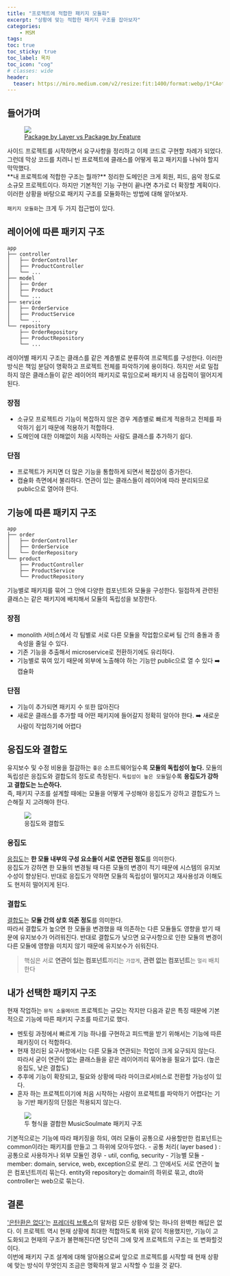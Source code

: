 ```yaml
---
title: "프로젝트에 적합한 패키지 모듈화"
excerpt: "상황에 맞는 적합한 패키지 구조를 잡아보자"
categories:
    - MSM 
tags:
toc: true
toc_sticky: true
toc_label: 목차
toc_icon: "cog"
# classes: wide
header:
  teaser: https://miro.medium.com/v2/resize:fit:1400/format:webp/1*CAotacFcEKIO7aY97tcb5Q.png
---
```

## 들어가며
<figure>
<img src='https://miro.medium.com/v2/resize:fit:1400/format:webp/1*CAotacFcEKIO7aY97tcb5Q.png'>
  <figcaption><a href="https://medium.com/sahibinden-technology/package-by-layer-vs-package-by-feature-7e89cde2ae3a">Package by Layer vs Package by Feature </a></figcaption>
</figure>
사이드 프로젝트를 시작하면서 요구사항을 정리하고 이제 코드로 구현할 차례가 되었다. 그런데 막상 코드를 치려니 빈 프로젝트에 클래스를 어떻게 묶고 패키지를 나눠야 할지 막막했다.<br>
**내 프로젝트에 적합한 구조는 뭘까?** 정리한 도메인은 크게 회원, 피드, 음악 정도로 소규모 프로젝트이다. 하지만 기본적인 기능 구현이 끝나면 추가로 더 확장할 계획이다. 
이러한 상황을 바탕으로 패키지 구조를 모듈화하는 방법에 대해 알아보자.<br>

`패키지 모듈화`는 크게 두 가지 접근법이 있다.

## 레이어에 따른 패키지 구조
```
app
├── controller
│   ├── OrderController
│   ├── ProductController
│   └── ...
├── model
│   ├── Order
│   ├── Product
│   └── ...
├── service
│   ├── OrderService
│   ├── ProductService
│   └── ...
└── repository
    ├── OrderRepository
    ├── ProductRepository
    └── ...
```
레이어별 패키지 구조는 클래스를 같은 계층별로 분류하여 프로젝트를 구성한다. 이러한 방식은 책임 분담이 명확하고 프로젝트 전체를 파악하기에 용이하다.
하지만 서로 밀접하지 않은 클래스들이 같은 레이어의 패키지로 묶임으로써 패키지 내 응집력이 떨어지게 된다.
### 장점
-  소규모 프로젝트라 기능이 복잡하지 않은 경우 계층별로 빠르게 적용하고 전체를 파악하기 쉽기 때문에 적용하기 적합하다.
- 도메인에 대한 이해없이 처음 시작하는 사람도 클래스를 추가하기 쉽다.

### 단점
- 프로젝트가 커지면 더 많은 기능을 통합하게 되면서 복잡성이 증가한다.
- 캡슐화 측면에서 불리하다. 연관이 있는 클래스들이 레이어에 따라 분리되므로 public으로 열어야 한다.


## 기능에 따른 패키지 구조
```
app
├── order
│   ├── OrderController
│   ├── OrderService
│   └── OrderRepository
└── product
    ├── ProductController
    ├── ProductService
    └── ProductRepository
```
기능별로 패키지를 묶어 그 안에 다양한 컴포넌트와 모듈을 구성한다. 밀접하게 관련된 클래스는 같은 패키지에 배치해서 모듈의 독립성을 보장한다.

### 장점
- monolith 서비스에서 각 팀별로 서로 다른 모듈을 작업함으로써 팀 간의 충돌과 종속성을 줄일 수 있다.
- 기존 기능을 추출해서 microservice로 전환하기에도 유리하다.
- 기능별로 묶여 있기 때문에 외부에 노출해야 하는 기능만 public으로 열 수 있다 ➡️ 캡슐화

### 단점
- 기능이 추가되면 패키지 수 또한 많아진다
- 새로운 클래스를 추가할 때 어떤 패키지에 들어갈지 정확히 알아야 한다. ➡️ 새로운 사람이 작업하기에 어렵다

## 응집도와 결합도
유지보수 및 수정 비용을 절감하는 `좋은` 소프트웨어일수록 **모듈의 독립성이 높다.** 
모듈의 독립성은 응집도와 결합도의 정도로 측정된다. `독립성이 높은 모듈`일수록 **응집도가 강하고 결합도는 느슨하다.** <br>
즉, 패키지 구조를 설계할 때에는 모듈을 어떻게 구성해야 응집도가 강하고 결합도가 느슨해질 지 고려해야 한다.
<figure>
  <img src='https://miro.medium.com/v2/resize:fit:1400/format:webp/1*1Gp2CkZKaj_myY9srSWaiQ.jpeg'>
  <figcaption>응집도와 결합도</figcaption>
</figure>

### 응집도
[응집도](https://en.wikipedia.org/wiki/Cohesion_(computer_science))는 **한 모듈 내부의 구성 요소들이 서로 연관된 정도**를 의미한다. <br>
응집도가 강하면 한 모듈의 변경될 때 다른 모듈의 변경이 적기 때문에 시스템의 유지보수성이 향상된다. 반대로 응집도가 약하면 모듈의 독립성이 떨어지고 재사용성과 이해도도 현저히 떨어지게 된다.

### 결합도
[결합도](https://en.wikipedia.org/wiki/Coupling_(computer_programming))는 **모듈 간의 상호 의존 정도**를 의미한다. <br>
따라서 결합도가 높으면 한 모듈을 변경했을 때 의존하는 다른 모듈들도 영향을 받기 때문에 유지보수가 어려워진다. 반대로 결합도가 낮으면 요구사항으로 인한 모듈의 변경이 다른 모듈에 영향을 미치지 않기 때문에 유지보수가 쉬워진다.

> 핵심은 서로 **연관이 있는 컴포넌트**끼리는 `가깝게`, **관련 없는 컴포넌트**는 `멀리` 배치한다

## 내가 선택한 패키지 구조
현재 작업하는 `뮤직 소울메이트` 프로젝트는 규모는 작지만 다음과 같은 특징 때문에 기본적으로 기능에 따른 패키지 구조를 따르기로 했다.
- 멘토링 과정에서 빠르게 기능 하나를 구현하고 피드백을 받기 위해서는 기능에 따른 패키징이 더 적합하다.
- 현재 정리된 요구사항에서는 다른 모듈과 연관되는 작업이 크게 요구되지 않는다. 따라서 굳이 연관이 없는 클래스들을 같은 레이어끼리 묶어놓을 필요가 없다. (높은 응집도, 낮은 결합도)
- 추후에 기능이 확장되고, 필요와 상황에 따라 마이크로서비스로 전환할 가능성이 있다.
- 혼자 하는 프로젝트이기에 처음 시작하는 사람이 프로젝트를 파악하기 어렵다는 기능 기반 패키징의 단점은 적용되지 않는다.

<figure>
  <img src='https://github.com/grey920/grey920.github.io/assets/58028215/4a60e01a-a710-4af0-9000-26dda44ac1ab'>
  <figcaption>두 형식을 결합한 MusicSoulmate 패키지 구조</figcaption>
</figure>
기본적으로는 기능에 따라 패키징을 하되, 여러 모듈이 공통으로 사용할만한 컴포넌트는 common이라는 패키지를 만들고 그 하위에 모아두었다.
- 공통 처리( layer based ) : 공통으로 사용하거나 외부 모듈인 경우
    - util, config, security
- 기능별 모듈
    - member: domain, service, web, exception으로 분리. 그 안에서도 서로 연관이 높은 컴포넌트끼리 묶는다. entity와 repository는 domain의 하위로 묶고, dto와 controller는 web으로 묶는다.

## 결론
['은탄환은 없다'](https://ko.wikipedia.org/wiki/%EC%9D%80%EB%B9%9B_%EC%B4%9D%EC%95%8C%EC%9D%80_%EC%97%86%EB%8B%A4)는 [프레더릭 브룩스](https://ko.wikipedia.org/wiki/%ED%94%84%EB%A0%88%EB%8D%94%EB%A6%AD_%EB%B8%8C%EB%A3%A9%EC%8A%A4)의 말처럼 모든 상황에 맞는 하나의 완벽한 해답은 없다.
이 프로젝트 역시 현재 상황에 최대한 적합하도록 위와 같이 적용했지만, 기능이 고도화되고 현재의 구조가 불편해진다면 당연히 그에 맞게 프로젝트의 구조는 또 변화할것이다.<br>
이번에 패키지 구조 설계에 대해 알아봄으로써 앞으로 프로젝트를 시작할 때 현재 상황에 맞는 방식이 무엇인지 조금은 명확하게 알고 시작할 수 있을 것 같다.